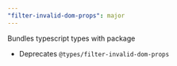 ```yaml
---
"filter-invalid-dom-props": major
---
```


Bundles typescript types with package
- Deprecates `@types/filter-invalid-dom-props`
